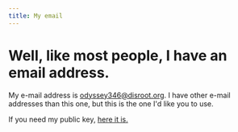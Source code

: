 ```yaml
---
title: My email
---
```

# Well, like most people, I have an email address.

My e-mail address is [odyssey346@disroot.org](mailto:odyssey346@disroot.org). I have other e-mail addresses than this one, but this is the one I'd like you to use.

If you need my public key, [here it is.](../files/odyssey_email_pub.asc)